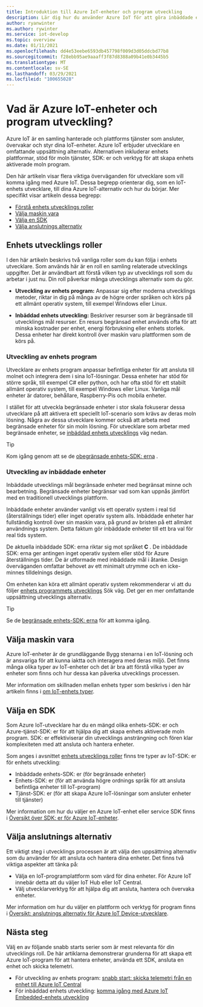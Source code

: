 ```yaml
---
title: Introduktion till Azure IoT-enheter och program utveckling
description: Lär dig hur du använder Azure IoT för att göra inbäddade enhets utveckling och bygga enhets aktiverade moln program.
author: ryanwinter
ms.author: rywinter
ms.service: iot-develop
ms.topic: overview
ms.date: 01/11/2021
ms.openlocfilehash: dd4e53eebe6593db457798f009d3d05ddcbd77b8
ms.sourcegitcommit: f28ebb95ae9aaaff3f87d8388a09b41e0b3445b5
ms.translationtype: MT
ms.contentlocale: sv-SE
ms.lasthandoff: 03/29/2021
ms.locfileid: "100655028"
---
```

# <a name="what-is-azure-iot-device-and-application-development"></a>Vad är Azure IoT-enheter och program utveckling?

Azure IoT är en samling hanterade och plattforms tjänster som ansluter, övervakar och styr dina IoT-enheter. Azure IoT erbjuder utvecklare en omfattande uppsättning alternativ. Alternativen inkluderar enhets plattformar, stöd för moln tjänster, SDK: er och verktyg för att skapa enhets aktiverade moln program.

Den här artikeln visar flera viktiga överväganden för utvecklare som vill komma igång med Azure IoT. Dessa begrepp orienterar dig, som en IoT-enhets utvecklare, till dina Azure IoT-alternativ och hur du börjar. Mer specifikt visar artikeln dessa begrepp:
- [Förstå enhets utvecklings roller](#device-development-roles)
- [Välja maskin vara](#choosing-your-hardware)
- [Välja en SDK](#choosing-an-sdk)
- [Välja anslutnings alternativ](#selecting-connection-options)

## <a name="device-development-roles"></a>Enhets utvecklings roller
I den här artikeln beskrivs två vanliga roller som du kan följa i enhets utvecklare. Som används här är en roll en samling relaterade utvecklings uppgifter. Det är användbart att förstå vilken typ av utvecklings roll som du arbetar i just nu. Din roll påverkar många utvecklings alternativ som du gör.

* **Utveckling av enhets program:** Anpassar sig efter moderna utvecklings metoder, riktar in dig på många av de högre order språken och körs på ett allmänt operativ system, till exempel Windows eller Linux.

* **Inbäddad enhets utveckling:** Beskriver resurser som är begränsade till utvecklings mål resurser. En resurs begränsad enhet används ofta för att minska kostnader per enhet, energi förbrukning eller enhets storlek. Dessa enheter har direkt kontroll över maskin varu plattformen som de körs på.

### <a name="device-application-development"></a>Utveckling av enhets program
Utvecklare av enhets program anpassar befintliga enheter för att ansluta till molnet och integrera dem i sina IoT-lösningar. Dessa enheter har stöd för större språk, till exempel C# eller python, och har ofta stöd för ett stabilt allmänt operativ system, till exempel Windows eller Linux. Vanliga mål enheter är datorer, behållare, Raspberry-Pis och mobila enheter. 

I stället för att utveckla begränsade enheter i stor skala fokuserar dessa utvecklare på att aktivera ett speciellt IoT-scenario som krävs av deras moln lösning. Några av dessa utvecklare kommer också att arbeta med begränsade enheter för sin moln lösning. För utvecklare som arbetar med begränsade enheter, se [inbäddad enhets utvecklings](#embedded-device-development) väg nedan.

> [!TIP]
> Kom igång genom att se de [obegränsade enhets-SDK: erna](about-iot-sdks.md#unconstrained-device-sdks) .

### <a name="embedded-device-development"></a>Utveckling av inbäddade enheter
Inbäddade utvecklings mål begränsade enheter med begränsat minne och bearbetning. Begränsade enheter begränsar vad som kan uppnås jämfört med en traditionell utvecklings plattform.

Inbäddade enheter använder vanligt vis ett operativ system i real tid (återställnings tider) eller inget operativ system alls. Inbäddade enheter har fullständig kontroll över sin maskin vara, på grund av bristen på ett allmänt användnings system. Detta faktum gör inbäddade enheter till ett bra val för real tids system.

De aktuella inbäddade SDK: erna riktar sig mot språket **C** . De inbäddade SDK: erna ger antingen inget operativ system eller stöd för Azure återställnings tider. De är utformade med inbäddade mål i åtanke. Design överväganden omfattar behovet av ett minimalt utrymme och en icke-minnes tilldelnings design.

Om enheten kan köra ett allmänt operativ system rekommenderar vi att du följer [enhets programmets utvecklings](#device-application-development) Sök väg. Det ger en mer omfattande uppsättning utvecklings alternativ.

> [!TIP]
> Se de [begränsade enhets-SDK: erna](about-iot-sdks.md#constrained-device-sdks) för att komma igång.

## <a name="choosing-your-hardware"></a>Välja maskin vara
Azure IoT-enheter är de grundläggande Bygg stenarna i en IoT-lösning och är ansvariga för att kunna iaktta och interagera med deras miljö. Det finns många olika typer av IoT-enheter och det är bra att förstå vilka typer av enheter som finns och hur dessa kan påverka utvecklings processen.

Mer information om skillnaden mellan enhets typer som beskrivs i den här artikeln finns i [om IoT-enhets typer](concepts-iot-device-types.md).

## <a name="choosing-an-sdk"></a>Välja en SDK
Som Azure IoT-utvecklare har du en mängd olika enhets-SDK: er och Azure-tjänst-SDK: er för att hjälpa dig att skapa enhets aktiverade moln program. SDK: er effektiviserar din utvecklings ansträngning och fören klar komplexiteten med att ansluta och hantera enheter. 

Som anges i avsnittet [enhets utvecklings roller](#device-development-roles) finns tre typer av IoT-SDK: er för enhets utveckling:
- Inbäddade enhets-SDK: er (för begränsade enheter)
- Enhets-SDK: er (för att använda högre ordnings språk för att ansluta befintliga enheter till IoT-program)
- Tjänst-SDK: er (för att skapa Azure IoT-lösningar som ansluter enheter till tjänster)

Mer information om hur du väljer en Azure IoT-enhet eller service SDK finns i [Översikt över SDK: er för Azure IoT-enheter](about-iot-sdks.md).

## <a name="selecting-connection-options"></a>Välja anslutnings alternativ
Ett viktigt steg i utvecklings processen är att välja den uppsättning alternativ som du använder för att ansluta och hantera dina enheter. Det finns två viktiga aspekter att tänka på:
- Välja en IoT-programplattform som värd för dina enheter. För Azure IoT innebär detta att du väljer IoT Hub eller IoT Central.
- Välj utvecklarverktyg för att hjälpa dig att ansluta, hantera och övervaka enheter.

Mer information om hur du väljer en plattform och verktyg för program finns i [Översikt: anslutnings alternativ för Azure IoT Device-utvecklare](concepts-overview-connection-options.md).

## <a name="next-steps"></a>Nästa steg
Välj en av följande snabb starts serier som är mest relevanta för din utvecklings roll. De här artiklarna demonstrerar grunderna för att skapa ett Azure IoT-program för att hantera enheter, använda ett SDK, ansluta en enhet och skicka telemetri.  
- För utveckling av enhets program:  [snabb start: skicka telemetri från en enhet till Azure IoT Central](quickstart-send-telemetry-python.md)
- För inbäddad enhets utveckling: [komma igång med Azure IoT Embedded-enhets utveckling](quickstart-device-development.md)
